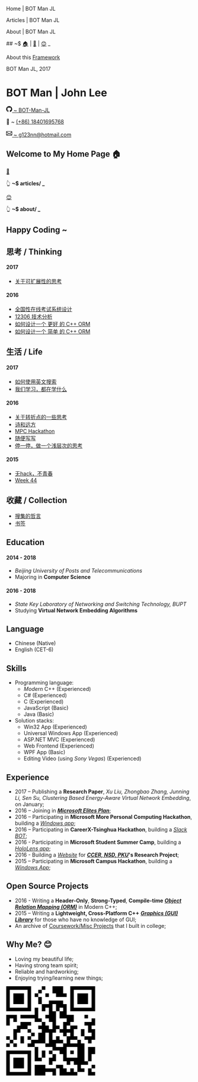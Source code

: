 ﻿<homeTitleSec> Home | BOT Man JL </homeTitleSec>

<articlesTitleSec> Articles | BOT Man JL </articlesTitleSec>

<aboutTitleSec> About | BOT Man JL </aboutTitleSec>

<navSec> ## ~$ [🏠](/) | [📝](/articles/) | [😊](/about/) _ </navSec>

<footerSec>

About this [Framework](https://github.com/BOT-Man-JL/BOT-Man-JL.github.io)

BOT Man JL, 2017

</footerSec>

<contactSec>

# BOT Man | John Lee

[<svg width="16px" height="16px" viewBox="0 0 16 16" version="1.1" xmlns="http://www.w3.org/2000/svg" xmlns:xlink="http://www.w3.org/1999/xlink"><path d="M8,0 C3.58,0 0,3.58 0,8 C0,11.54 2.29,14.53 5.47,15.59 C5.87,15.66 6.02,15.42 6.02,15.21 C6.02,15.02 6.01,14.39 6.01,13.72 C4,14.09 3.48,13.23 3.32,12.78 C3.23,12.55 2.84,11.84 2.5,11.65 C2.22,11.5 1.82,11.13 2.49,11.12 C3.12,11.11 3.57,11.7 3.72,11.94 C4.44,13.15 5.59,12.81 6.05,12.6 C6.12,12.08 6.33,11.73 6.56,11.53 C4.78,11.33 2.92,10.64 2.92,7.58 C2.92,6.71 3.23,5.99 3.74,5.43 C3.66,5.23 3.38,4.41 3.82,3.31 C3.82,3.31 4.49,3.1 6.02,4.13 C6.66,3.95 7.34,3.86 8.02,3.86 C8.7,3.86 9.38,3.95 10.02,4.13 C11.55,3.09 12.22,3.31 12.22,3.31 C12.66,4.41 12.38,5.23 12.3,5.43 C12.81,5.99 13.12,6.7 13.12,7.58 C13.12,10.65 11.25,11.33 9.47,11.53 C9.76,11.78 10.01,12.26 10.01,13.01 C10.01,14.08 10,14.94 10,15.21 C10,15.42 10.15,15.67 10.55,15.59 C13.71,14.53 16,11.53 16,8 C16,3.58 12.42,0 8,0 L8,0 Z" id="Shape"></path></svg> ~
  BOT-Man-JL](https://github.com/BOT-Man-JL)

📱 ~ [(+86) 18401695768]()

[<svg width="16px" height="18px" viewBox="0 0 14 16" version="1.1" xmlns="http://www.w3.org/2000/svg" xmlns:xlink="http://www.w3.org/1999/xlink"><path d="M0,4 L0,12 C0,12.55 0.45,13 1,13 L13,13 C13.55,13 14,12.55 14,12 L14,4 C14,3.45 13.55,3 13,3 L1,3 C0.45,3 0,3.45 0,4 L0,4 Z M13,4 L7,9 L1,4 L13,4 L13,4 Z M1,5.5 L5,8.5 L1,11.5 L1,5.5 L1,5.5 Z M2,12 L5.5,9 L7,10.5 L8.5,9 L12,12 L2,12 L2,12 Z M13,11.5 L9,8.5 L13,5.5 L13,11.5 L13,11.5 Z" id="Shape"></path></svg> ~
  g123nn@hotmail.com](mailto:g123nn@hotmail.com)

</contactSec>

<homeSec>

## Welcome to My Home Page 🏠

[📝](/articles/)

👆 **~$ articles/ _**

[😊](/about/)

👆 **~$ about/ _**

## Happy Coding ~

</homeSec>

<articlesSec>

## 思考 / Thinking

#### 2017

- [关于可扩展性的思考](articles/2017/Thinking-Scalability)

#### 2016

- [全国性在线考试系统设计](articles/2016/Exam-System-Design)
- [12306 技术分析](articles/2016/12306-Architecture)
- [如何设计一个 更好 的 C++ ORM](articles/2016/How-to-Design-a-Better-Cpp-ORM)
- [如何设计一个 简单 的 C++ ORM](articles/2016/How-to-Design-a-Naive-Cpp-ORM)

## 生活 / Life

#### 2017

- [如何使用英文搜索](articles/2017/How-to-Search-English)
- [我们学习，都在学什么](articles/2017/Thinking-College)

#### 2016

- [关于转折点的一些思考](articles/2016/Turning-Point)
- [诗和远方](articles/2016/Utopia-World)
- [MPC Hackathon](articles/2016/MPC-Hackathon)
- [随便写写](articles/2016/Life-Misc)
- [停一停，做一个浅层次的思考](articles/2016/Thinking)

#### 2015

- [无hack，不青春](articles/2015/MS-Campus-Hackathon)
- [Week 44](articles/2015/Week-44)

## 收藏 / Collection

- [搜集的哲言](articles/misc/Quotes)
- [书签](articles/misc/Bookmarks)

</articlesSec>

<aboutSec>

## Education

#### 2014 - 2018

- *Beijing University of Posts and Telecommunications*
- Majoring in **Computer Science**

#### 2016 - 2018

- *State Key Laboratory of Networking and Switching Technology, BUPT*
- Studying **Virtual Network Embedding Algorithms**

## Language

- Chinese (Native)
- English (CET-6)

## Skills

- Programming language:
  - *Modern* C++ (Experienced)
  - C# (Experienced)
  - C (Experienced)
  - JavaScript (Basic)
  - Java (Basic)
- Solution stacks:
  - Win32 App (Experienced)
  - Universal Windows App (Experienced)
  - ASP.NET MVC (Experienced)
  - Web Frontend (Experienced)
  - WPF App (Basic)
  - Editing Video (using *Sony Vegas*) (Experienced)

## Experience

- 2017 – Publishing a **Research Paper**,
  *Xu Liu, Zhongbao Zhang, Junning Li, Sen Su,
  Clustering Based Energy-Aware Virtual Network Embedding*, on January;
- 2016 – Joining in
  **_[Microsoft Elites Plan](https://studentclub.msra.cn/project/97)_**;
- 2016 – Participating in **Microsoft More Personal Computing Hackathon**,
  building a *[Windows app](https://github.com/BOT-Man-JL/Better-Kids)*;
- 2016 – Participating in **CareerX-Tsinghua Hackathon**,
  building a *[Slack BOT](https://github.com/xinhuaRadioLAB/HackerX_slive)*;
- 2016 - Participating in **Microsoft Student Summer Camp**,
  building a *[HoloLens app](https://github.com/BOT-Man-JL/IOT-Holo-Assistant)*;
- 2016 - Building a *[Website](https://github.com/ZhangYuef/Survey_Platform_ccer)*
  for **_[CCER, NSD, PKU](http://ccer.nsd.edu.cn)_'s Research Project**;
- 2015 – Participating in **Microsoft Campus Hackathon**, building a
  *[Windows App](https://www.microsoft.com/store/apps/Random%20Master/9NBLGGH6HCP7)*;

## Open Source Projects

- 2016 - Writing a **Header-Only**, **Strong-Typed**, **Compile-time**
  **_[Object Relation Mapping (ORM)](https://github.com/BOT-Man-JL/ORM-Lite)_** in Modern C++;
- 2015 – Writing a **Lightweight, Cross-Platform C++** **_[Graphics (GUI) Library](https://github.com/BOT-Man-JL/EggAche-GL)_**
  for those who have no knowledge of GUI;
- An archive of [Coursework/Misc Projects](https://github.com/BOT-Man-JL/BUPT-Projects) that I built in college;

## Why Me? 😊

- Loving my beautiful life;
- Having strong team spirit;
- Reliable and hardworking;
- Enjoying trying/learning new things;

</aboutSec>

<qrCodeSec>

![QRCode](about/qrCode.svg)

</qrCodeSec>